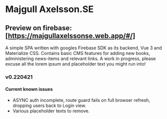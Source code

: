 # Majgull Axelsson.SE

## Preview on firebase: [https://majgullaxelssonse.web.app/#/]

A simple SPA written with googles Firebase SDK as its backend, Vue 3 and Materialize CSS. Contains basic CMS features for adding new books, administering news-items and relevant links. A work in progress, please excuse all the lorem ipsum and placeholder text you might run into!

### v0.220421

#### Current known issues

- ASYNC auth incomplete, route guard fails on full browser refresh, dropping users back to Login view.
- Various placeholder texts to remove.
